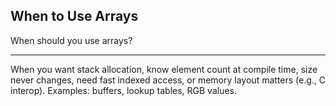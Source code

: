 ## When to Use Arrays

When should you use arrays?

---

When you want stack allocation, know element count at compile time, size never changes, need fast indexed access, or memory layout matters (e.g., C interop). Examples: buffers, lookup tables, RGB values.

